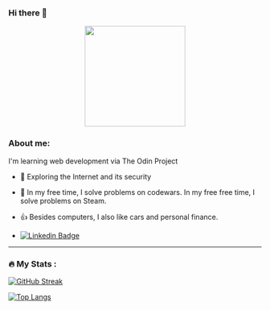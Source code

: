 ### Hi there 👋
<!--
**ticmyvom/ticmyvom** is a ✨ _special_ ✨ repository because its `README.md` (this file) appears on your GitHub profile.

Here are some ideas to get you started:

- 🔭 I’m currently working on ...
- 🌱 I’m currently learning ...
- 👯 I’m looking to collaborate on ...
- 🤔 I’m looking for help with ...
- 💬 Ask me about ...
- 📫 How to reach me: ...
- 😄 Pronouns: ...
- ⚡ Fun fact: ...
<div id="LinkedIn" align="center">
  <a href="https://www.linkedin.com/in/anh-ngo-na/">
    <img src="https://img.shields.io/badge/LinkedIn-blue?style=for-the-badge&logo=linkedin&logoColor=white" alt="LinkedIn Badge"/>
  </a>
</div>
<div id="views-counter" align="center">
  <img align="center" src="https://komarev.com/ghpvc/?username=ticmyvom&style=flat-square&color=blue" alt=""/>
</div>
<h2 align="center">
  Hi there 👋
</h2>
-->

<div id="header" align="center">
  <img src="https://media0.giphy.com/media/v1.Y2lkPTc5MGI3NjExaWFxNDVwNGxldnFuc2YybGtlM2N6cDkyMGk4Y3dmd3IzMWZtcGJmOCZlcD12MV9pbnRlcm5hbF9naWZfYnlfaWQmY3Q9Zw/qc5fbrb4qpupRA9r4o/giphy.gif" width="200"/>
</div>

### About me:
I'm learning web development via The Odin Project

- :seedling: Exploring the Internet and its security

- :thought_balloon: In my free time, I solve problems on codewars. In my free free time, I solve problems on Steam.

- 👍 Besides computers, I also like cars and personal finance.

- [![Linkedin Badge](https://img.shields.io/badge/-Anh-blue?style=flat&logo=Linkedin&logoColor=white)](https://www.linkedin.com/in/anh-ngo-na/)


---

### :fire: My Stats :
[![GitHub Streak](http://github-readme-streak-stats.herokuapp.com?user=ticmyvom&theme=dark&background=000000)](https://git.io/streak-stats)

[![Top Langs](https://github-readme-stats.vercel.app/api/top-langs/?username=ticmyvom&layout=compact&theme=vision-friendly-dark)](https://github.com/anuraghazra/github-readme-stats)
